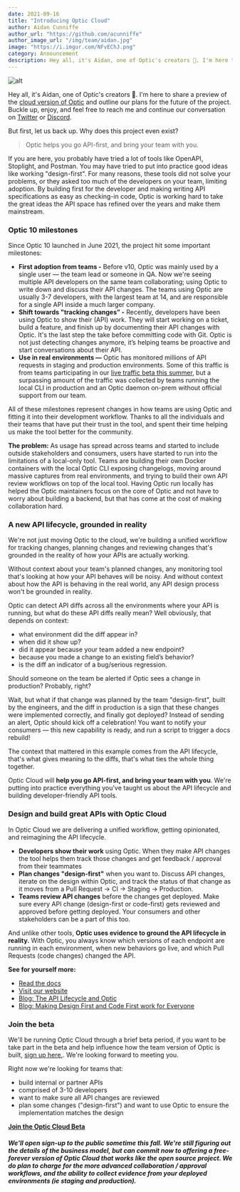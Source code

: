 ```yaml
---
date: 2021-09-16
title: "Introducing Optic Cloud"
author: Aidan Cunniffe
author_url: "https://github.com/acunniffe"
author_image_url: "/img/team/aidan.jpg"
image: "https://i.imgur.com/NFvEChJ.png"
category: Announcement
description: Hey all, it's Aidan, one of Optic's creators 👋. I'm here to share a preview of the cloud version of Optic
---
```


![alt](/img/blog-content/opticcloud.svg)

Hey all, it's Aidan, one of Optic's creators 👋. I'm here to share a preview of the [cloud version of Optic](https://cloud.useoptic.com/) and outline our plans for the future of the project. Buckle up, enjoy, and feel free to reach me and continue our conversation on [Twitter](https://twitter.com/aidandcunniffe) or [Discord](https://discord.com/invite/t9hADkuYjP).

<!--truncate-->

But first, let us back up. Why does this project even exist?

> Optic helps you go API-first, and bring your team with you.

If you are here, you probably have tried a lot of tools like OpenAPI, Stoplight, and Postman. You may have tried to put into practice good ideas like working "design-first". For many reasons, these tools did not solve your problems, or they asked too much of the developers on your team, limiting adoption. By building first for the developer and making writing API specifications as easy as checking-in code, Optic is working hard to take the great ideas the API space has refined over the years and make them mainstream.

### Optic 10 milestones

Since Optic 10 launched in June 2021, the project hit some important milestones:

- **First adoption from teams -** Before v10, Optic was mainly used by a single user — the team lead or someone in QA. Now we're seeing multiple API developers on the same team collaborating; using Optic to write down and discuss their API changes. The teams using Optic are usually 3-7 developers, with the largest team at 14, and are responsible for a single API inside a much larger company.
- **Shift towards "tracking changes” -** Recently, developers have been using Optic to show their (API) work. They will start working on a ticket, build a feature, and finish up by documenting their API changes with Optic. It's the last step the take before committing code with Git. Optic is not just detecting changes anymore, it’s helping teams be proactive and start conversations about their API.
- **Use in real environments —** Optic has monitored millions of API requests in staging and production environments. Some of this traffic is from teams participating in our [live traffic beta this summer](https://useoptic.com/blog/live-traffic-beta), but a surpassing amount of the traffic was collected by teams running the local CLI in production and an Optic daemon on-prem without official support from our team.

All of these milestones represent changes in how teams are using Optic and fitting it into their development workflow. Thanks to all the individuals and their teams that have put their trust in the tool, and spent their time helping us make the tool better for the community.

**The problem:** As usage has spread across teams and started to include outside stakeholders and consumers, users have started to run into the limitations of a local-only tool. Teams are building their own Docker containers with the local Optic CLI exposing changelogs, moving around massive captures from real environments, and trying to build their own API review workflows on top of the local tool. Having Optic run locally has helped the Optic maintainers focus on the core of Optic and not have to worry about building a backend, but that has come at the cost of making collaboration hard.

### A new API lifecycle, grounded in reality

We're not just moving Optic to the cloud, we're building a unified workflow for tracking changes, planning changes and reviewing changes that's grounded in the reality of how your APIs are actually working.

Without context about your team's planned changes, any monitoring tool that's looking at how your API behaves will be noisy. And without context about how the API is behaving in the real world, any API design process won't be grounded in reality.

Optic can detect API diffs across all the environments where your API is running, but what do these API diffs really mean? Well obviously, that depends on context:

- what environment did the diff appear in?
- when did it show up?
- did it appear because your team added a new endpoint?
- because you made a change to an existing field’s behavior?
- is the diff an indicator of a bug/serious regression.

Should someone on the team be alerted if Optic sees a change in production? Probably, right?

Wait, but what if that change was planned by the team "design-first", built by the engineers, and the diff in production is a sign that these changes were implemented correctly, and finally got deployed? Instead of sending an alert, Optic should kick off a celebration! You want to notify your consumers — this new capability is ready, and run a script to trigger a docs rebuild!

The context that mattered in this example comes from the API lifecycle, that's what gives meaning to the diffs, that's what ties the whole thing together.

Optic Cloud will **help you go API-first, and bring your team with you**. We're putting into practice everything you've taught us about the API lifecycle and building developer-friendly API tools.

### Design and build great APIs with Optic Cloud

In Optic Cloud we are delivering a unified workflow, getting opinionated, and reimagining the API lifecycle.

- **Developers show their work** using Optic. When they make API changes the tool helps them track those changes and get feedback / approval from their teammates
- **Plan changes "design-first"** when you want to. Discuss API changes, iterate on the design within Optic, and track the status of that change as it moves from a Pull Request → CI → Staging → Production.
- **Teams review API changes** before the changes get deployed. Make sure every API change (design-first or code-first) gets reviewed and approved before getting deployed. Your consumers and other stakeholders can be a part of this too.

And unlike other tools, **Optic uses evidence to ground the API lifecycle in reality.** With Optic, you always know which versions of each endpoint are running in each environment, when new behaviors go live, and which Pull Requests (code changes) changed the API.

**See for yourself more:**

- [Read the docs](https://docs.useoptic.com/docs)
- [Visit our website](https://cloud.useoptic.com/)
- [Blog: The API Lifecycle and Optic](https://useoptic.com/blog/api-lifecycle)
- [Blog: Making Design First and Code First work for Everyone](https://useoptic.com/blog/making-design-first-and-code-first-work-for-everyone)

### Join the beta
We'll be running Optic Cloud through a brief beta period, if you want to be take part in the beta and help influence how the team version of Optic is built, [sign up here.](https://cloud.useoptic.com/). We're looking forward to meeting you.

Right now we're looking for teams that:
- build internal or partner APIs
- comprised of 3-10 developers
- want to make sure all API changes are reviewed
- plan some changes ("design-first") and want to use Optic to ensure the implementation matches the design

**[Join the Optic Cloud Beta](https://cloud.useoptic.com/)**

##### We'll open sign-up to the public sometime this fall. We're still figuring out the details of the business model, but can commit now to offering a free-forever version of Optic Cloud that works like the open source project. We do plan to charge for the more advanced collaboration / approval workflows, and the ability to collect evidence from your deployed environments (ie staging and production).
